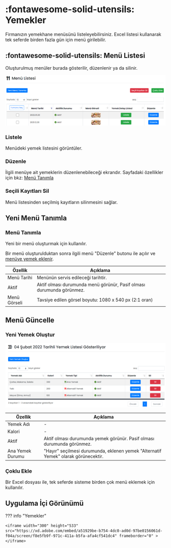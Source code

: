 # :fontawesome-solid-utensils: Yemekler

Firmanızın yemekhane menüsünü listeleyebilirsiniz. Excel listesi kullanarak tek seferde birden fazla gün için menü girilebilir.

## :fontawesome-solid-utensils: Menü Listesi

Oluşturulmuş menüler burada gösterilir, düzenlenir ya da silinir.

![](./images/menuListesi.png)



### Listele

Menüdeki yemek listesini görüntüler.

### Düzenle

İlgili menüye ait yemeklerin düzenlenebileceği ekrandır. Sayfadaki özellikler için bkz: [Menü Tanımla](#menu-tanimla)

### Seçili Kayıtları Sil

Menü listesinden seçilmiş kayıtların silinmesini sağlar.

## Yeni Menü Tanımla

### <a name="menu-tanimla"></a>Menü Tanımla

Yeni bir menü oluşturmak için kullanılır.

Bir menü oluşturulduktan sonra ilgili menü "Düzenle" butonu ile açılır ve [menüye yemek eklenir](#yeni-yemek-olustur).

| Özellik              | Açıklama                                                     |
| -------------------- | ------------------------------------------------------------ |
| Menü Tarihi          | Menünün servis edileceği tarihtir.                           |
| Aktif                | Aktif olması durumunda menü görünür, Pasif olması durumunda görünmez. |
| Menü Görseli         | Tavsiye edilen görsel boyutu: 1080 x 540 px (2:1 oran)       |

## Menü Güncelle

### <a name="yeni-yemek-olustur"></a>Yeni Yemek Oluştur

![](./images/yemekListesi.png)

| Özellik              | Açıklama                                                     |
| -------------------- | ------------------------------------------------------------ |
| Yemek Adı            | -                                                            |
| Kalori               | -                                                            |
| Aktif                | Aktif olması durumunda yemek görünür. Pasif olması durumunda görünmez. |
| Ana Yemek Durumu     | "Hayır" seçilmesi durumunda, eklenen yemek "Alternatif Yemek" olarak görünecektir. |

### Çoklu Ekle

Bir Excel dosyası ile, tek seferde sisteme birden çok menü eklemek için kullanılır.

## Uygulama İçi Görünümü

??? info "Yemekler"

    <iframe width="300" height="533" src="https://xd.adobe.com/embed/a51929be-b754-4dc0-ad0d-97be0156061d-f04a/screen/f8e5fb9f-971c-411a-b5fa-afa4cf541dc4" frameborder="0" ></iframe>